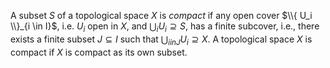 A subset $S$ of a topological space $X$ is *compact* if any open cover $\\{ U_i \\}_{i \in I}$, i.e. $U_i$ open in $X$, and $\bigcup_i U_i \supseteq S$, has a finite subcover, i.e., there exists a finite subset $J \subseteq I$ such that $\bigcup_{i in J} U_i \supseteq X$. A topological space $X$ is compact if $X$ is compact as its own subset.

